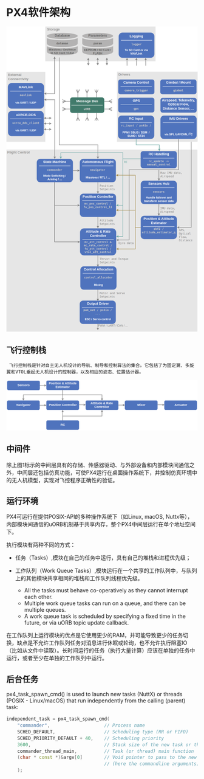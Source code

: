 # PX4软件架构
![alt text](../image/framework.png)


## 飞行控制栈
     飞行控制栈是针对自主无人机设计的导航、制导和控制算法的集合。它包括了为固定翼、多旋翼和VTOL垂起无人机设计的控制器，以及相应的姿态、位置估计器。
![alt text](../image/flight_control.png)
## 中间件 
 除上图1标示的中间层具有的存储、传感器驱动、与外部设备和内部模块间通信之外，中间层还包括仿真功能，可使PX4运行在桌面操作系统下，并控制仿真环境中的无人机模型，实现对飞控程序正确性的验证。

## 运行环境
PX4可运行在提供POSIX-API的多种操作系统下（如Linux, macOS, Nuttx等），内部模块间通信的uORB机制基于共享内存，整个PX4中间层运行在单个地址空间下。

执行模块有两种不同的方式：

- 任务（Tasks）,模块在自己的任务中运行，具有自己的堆栈和进程优先级；

- 工作队列（Work Queue Tasks）,模块运行在一个共享的工作队列中，与队列上的其他模块共享相同的堆栈和工作队列线程优先级。
     - All the tasks must behave co-operatively as they cannot interrupt each other.
     - Multiple work queue tasks can run on a queue, and there can be multiple queues.
     - A work queue task is scheduled by specifying a fixed time in the future, or via uORB topic update callback.

在工作队列上运行模块的优点是它使用更少的RAM，并可能导致更少的任务切换，缺点是不允许工作队列任务对消息进行休眠或轮询，也不允许执行阻塞IO（比如从文件中读取）。长时间运行的任务（执行大量计算）应该在单独的任务中运行，或者至少在单独的工作队列中运行。

## 后台任务
px4_task_spawn_cmd() is used to launch new tasks (NuttX) or threads (POSIX - Linux/macOS) that run independently from the calling (parent) task:  
```cpp
independent_task = px4_task_spawn_cmd(
    "commander",                    // Process name
    SCHED_DEFAULT,                  // Scheduling type (RR or FIFO)
    SCHED_PRIORITY_DEFAULT + 40,    // Scheduling priority
    3600,                           // Stack size of the new task or thread
    commander_thread_main,          // Task (or thread) main function
    (char * const *)&argv[0]        // Void pointer to pass to the new task
                                    // (here the commandline arguments).
    );
```